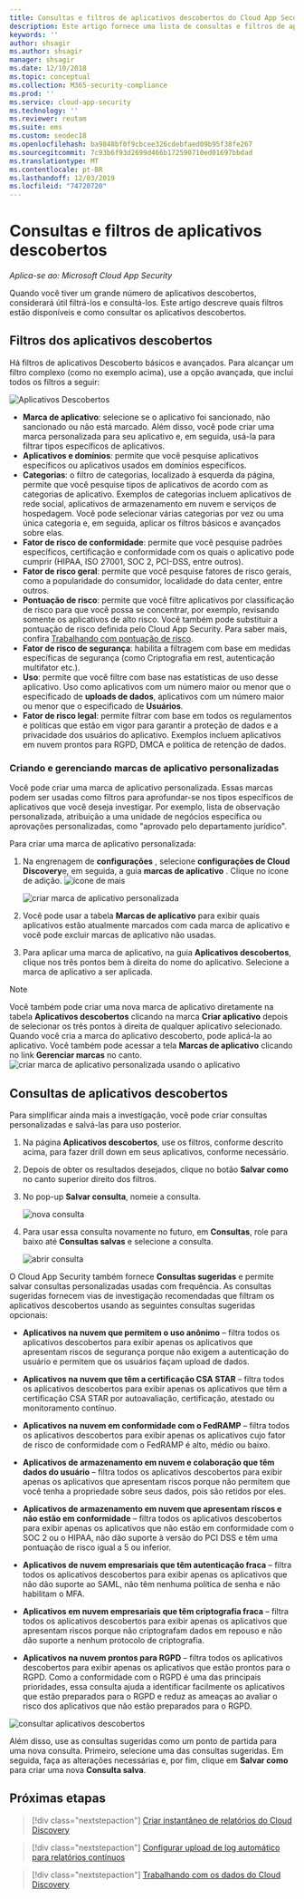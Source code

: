 ```yaml
---
title: Consultas e filtros de aplicativos descobertos do Cloud App Security
description: Este artigo fornece uma lista de consultas e filtros de aplicativos descobertos do Cloud App Security e explica como trabalhar com eles.
keywords: ''
author: shsagir
ms.author: shsagir
manager: shsagir
ms.date: 12/10/2018
ms.topic: conceptual
ms.collection: M365-security-compliance
ms.prod: ''
ms.service: cloud-app-security
ms.technology: ''
ms.reviewer: reutam
ms.suite: ems
ms.custom: seodec18
ms.openlocfilehash: ba9848bf0f9cbcee326cdebfaed09b95f38fe267
ms.sourcegitcommit: 7c93b6f93d2699d466b172590710ed01697bbdad
ms.translationtype: MT
ms.contentlocale: pt-BR
ms.lasthandoff: 12/03/2019
ms.locfileid: "74720720"
---
```

# <a name="discovered-app-filters-and-queries"></a>Consultas e filtros de aplicativos descobertos

*Aplica-se ao: Microsoft Cloud App Security*

Quando você tiver um grande número de aplicativos descobertos, considerará útil filtrá-los e consultá-los. Este artigo descreve quais filtros estão disponíveis e como consultar os aplicativos descobertos.

## <a name="discovered-app-filters"></a>Filtros dos aplicativos descobertos

Há filtros de aplicativos Descoberto básicos e avançados. Para alcançar um filtro complexo (como no exemplo acima), use a opção avançada, que inclui todos os filtros a seguir:

![Aplicativos Descobertos](media/discovered-apps.png)

- **Marca de aplicativo**: selecione se o aplicativo foi sancionado, não sancionado ou não está marcado. Além disso, você pode criar uma marca personalizada para seu aplicativo e, em seguida, usá-la para filtrar tipos específicos de aplicativos.
- **Aplicativos e domínios**: permite que você pesquise aplicativos específicos ou aplicativos usados em domínios específicos.
- **Categorias**: o filtro de categorias, localizado à esquerda da página, permite que você pesquise tipos de aplicativos de acordo com as categorias de aplicativo. Exemplos de categorias incluem aplicativos de rede social, aplicativos de armazenamento em nuvem e serviços de hospedagem. Você pode selecionar várias categorias por vez ou uma única categoria e, em seguida, aplicar os filtros básicos e avançados sobre elas.
- **Fator de risco de conformidade**: permite que você pesquise padrões específicos, certificação e conformidade com os quais o aplicativo pode cumprir (HIPAA, ISO 27001, SOC 2, PCI-DSS, entre outros).
- **Fator de risco geral**: permite que você pesquise fatores de risco gerais, como a popularidade do consumidor, localidade do data center, entre outros.
- **Pontuação de risco**: permite que você filtre aplicativos por classificação de risco para que você possa se concentrar, por exemplo, revisando somente os aplicativos de alto risco. Você também pode substituir a pontuação de risco definida pelo Cloud App Security. Para saber mais, confira [Trabalhando com pontuação de risco](risk-score.md).
- **Fator de risco de segurança**: habilita a filtragem com base em medidas específicas de segurança (como Criptografia em rest, autenticação multifator etc.).
- **Uso**: permite que você filtre com base nas estatísticas de uso desse aplicativo. Uso como aplicativos com um número maior ou menor que o especificado de **uploads de dados**, aplicativos com um número maior ou menor que o especificado de **Usuários**.
- **Fator de risco legal**: permite filtrar com base em todos os regulamentos e políticas que estão em vigor para garantir a proteção de dados e a privacidade dos usuários do aplicativo. Exemplos incluem aplicativos em nuvem prontos para RGPD, DMCA e política de retenção de dados.

### <a name="creating-and-managing-custom-app-tags"></a>Criando e gerenciando marcas de aplicativo personalizadas

Você pode criar uma marca de aplicativo personalizada.
Essas marcas podem ser usadas como filtros para aprofundar-se nos tipos específicos de aplicativos que você deseja investigar. Por exemplo, lista de observação personalizada, atribuição a uma unidade de negócios específica ou aprovações personalizadas, como "aprovado pelo departamento jurídico".

Para criar uma marca de aplicativo personalizada:

1. Na engrenagem de **configurações** , selecione **configurações de Cloud Discovery**e, em seguida, a guia **marcas de aplicativo** . Clique no ícone de adição. ![ícone de mais](media/plus-icon.png)

   ![criar marca de aplicativo personalizada](media/create-app-tag.png)

2. Você pode usar a tabela **Marcas de aplicativo** para exibir quais aplicativos estão atualmente marcados com cada marca de aplicativo e você pode excluir marcas de aplicativo não usadas.

3. Para aplicar uma marca de aplicativo, na guia **Aplicativos descobertos**, clique nos três pontos bem à direita do nome do aplicativo. Selecione a marca de aplicativo a ser aplicada.

> [!NOTE]
>Você também pode criar uma nova marca de aplicativo diretamente na tabela **Aplicativos descobertos** clicando na marca **Criar aplicativo** depois de selecionar os três pontos à direita de qualquer aplicativo selecionado. Quando você cria a marca do aplicativo descoberto, pode aplicá-la ao aplicativo. Você também pode acessar a tela **Marcas de aplicativo** clicando no link **Gerenciar marcas** no canto.
> ![criar marca de aplicativo personalizada usando o aplicativo](media/create-app-tag-from-app.png)

## <a name="discovered-app-queries"></a>Consultas de aplicativos descobertos

Para simplificar ainda mais a investigação, você pode criar consultas personalizadas e salvá-las para uso posterior.

1. Na página **Aplicativos descobertos**, use os filtros, conforme descrito acima, para fazer drill down em seus aplicativos, conforme necessário.

2. Depois de obter os resultados desejados, clique no botão **Salvar como** no canto superior direito dos filtros.

3. No pop-up **Salvar consulta**, nomeie a consulta.

    ![nova consulta](media/new-query.png)

4. Para usar essa consulta novamente no futuro, em **Consultas**, role para baixo até **Consultas salvas** e selecione a consulta.

    ![abrir consulta](media/discovered-app-query.png)

O Cloud App Security também fornece **Consultas sugeridas** e permite salvar consultas personalizadas usadas com frequência. As consultas sugeridas fornecem vias de investigação recomendadas que filtram os aplicativos descobertos usando as seguintes consultas sugeridas opcionais:

- **Aplicativos na nuvem que permitem o uso anônimo** – filtra todos os aplicativos descobertos para exibir apenas os aplicativos que apresentam riscos de segurança porque não exigem a autenticação do usuário e permitem que os usuários façam upload de dados.

- **Aplicativos na nuvem que têm a certificação CSA STAR** – filtra todos os aplicativos descobertos para exibir apenas os aplicativos que têm a certificação CSA STAR por autoavaliação, certificação, atestado ou monitoramento contínuo.

- **Aplicativos na nuvem em conformidade com o FedRAMP** – filtra todos os aplicativos descobertos para exibir apenas os aplicativos cujo fator de risco de conformidade com o FedRAMP é alto, médio ou baixo.

- **Aplicativos de armazenamento em nuvem e colaboração que têm dados do usuário** – filtra todos os aplicativos descobertos para exibir apenas os aplicativos que apresentam riscos porque não permitem que você tenha a propriedade sobre seus dados, pois são retidos por eles.

- **Aplicativos de armazenamento em nuvem que apresentam riscos e não estão em conformidade** – filtra todos os aplicativos descobertos para exibir apenas os aplicativos que não estão em conformidade com o SOC 2 ou o HIPAA, não dão suporte à versão do PCI DSS e têm uma pontuação de risco igual a 5 ou inferior.

- **Aplicativos de nuvem empresariais que têm autenticação fraca** – filtra todos os aplicativos descobertos para exibir apenas os aplicativos que não dão suporte ao SAML, não têm nenhuma política de senha e não habilitam o MFA.

- **Aplicativos em nuvem empresariais que têm criptografia fraca** – filtra todos os aplicativos descobertos para exibir apenas os aplicativos que apresentam riscos porque não criptografam dados em repouso e não dão suporte a nenhum protocolo de criptografia.

- **Aplicativos na nuvem prontos para RGPD** – filtra todos os aplicativos descobertos para exibir apenas os aplicativos que estão prontos para o RGPD. Como a conformidade com o RGPD é uma das principais prioridades, essa consulta ajuda a identificar facilmente os aplicativos que estão preparados para o RGPD e reduz as ameaças ao avaliar o risco dos aplicativos que não estão preparados para o RGPD.

![consultar aplicativos descobertos](media/queries-discovered-apps.png)

Além disso, use as consultas sugeridas como um ponto de partida para uma nova consulta. Primeiro, selecione uma das consultas sugeridas. Em seguida, faça as alterações necessárias e, por fim, clique em **Salvar como** para criar uma nova **Consulta salva**.

## <a name="next-steps"></a>Próximas etapas

> [!div class="nextstepaction"]
> [Criar instantâneo de relatórios do Cloud Discovery](create-snapshot-cloud-discovery-reports.md)

> [!div class="nextstepaction"]
> [Configurar upload de log automático para relatórios contínuos](configure-automatic-log-upload-for-continuous-reports.md)

> [!div class="nextstepaction"]
> [Trabalhando com os dados do Cloud Discovery](working-with-cloud-discovery-data.md)
